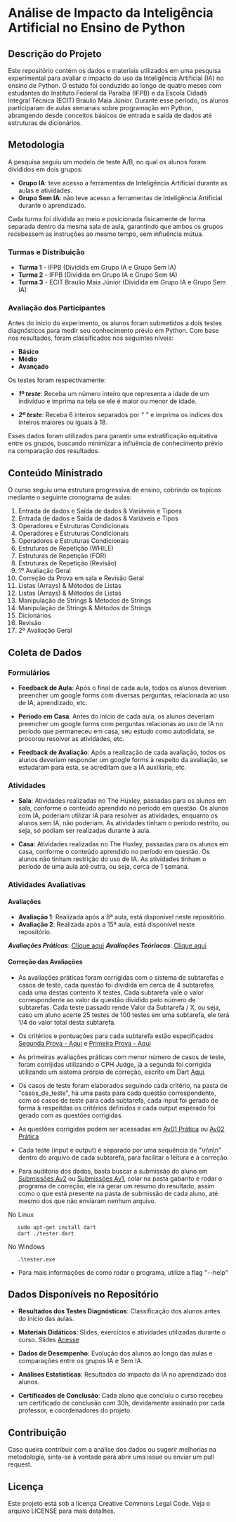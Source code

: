 # Análise de Impacto da Inteligência Artificial no Ensino de Python

## Descrição do Projeto
Este repositório contém os dados e materiais utilizados em uma pesquisa experimental para avaliar o impacto do uso da Inteligência Artificial (IA) no ensino de Python. O estudo foi conduzido ao longo de quatro meses com estudantes do Instituto Federal da Paraíba (IFPB) e da Escola Cidadã Integral Técnica (ECIT) Braulio Maia Júnior. Durante esse período, os alunos participaram de aulas semanais sobre programação em Python, abrangendo desde conceitos básicos de entrada e saída de dados até estruturas de dicionários.

## Metodologia
A pesquisa seguiu um modelo de teste A/B, no qual os alunos foram divididos em dois grupos:
- **Grupo IA**: teve acesso a ferramentas de Inteligência Artificial durante as aulas e atividades.
- **Grupo Sem IA**: não teve acesso a ferramentas de Inteligência Artificial durante o aprendizado.

Cada turma foi dividida ao meio e posicionada fisicamente de forma separada dentro da mesma sala de aula, garantindo que ambos os grupos recebessem as instruções ao mesmo tempo, sem influência mútua.

### Turmas e Distribuição
- **Turma 1** - IFPB (Dividida em Grupo IA e Grupo Sem IA)
- **Turma 2** - IFPB (Dividida em Grupo IA e Grupo Sem IA)
- **Turma 3** - ECIT Braulio Maia Júnior (Dividida em Grupo IA e Grupo Sem IA)

### Avaliação dos Participantes
Antes do início do experimento, os alunos foram submetidos a dois testes diagnósticos para medir seu conhecimento prévio em Python. Com base nos resultados, foram classificados nos seguintes níveis:
- **Básico**
- **Médio**
- **Avançado**

Os testes foram respectivamente:
- ***1º teste***: Receba um número inteiro que representa a idade de um indivíduo e imprima na tela se ele é maior ou menor de idade.

- ***2º teste***: Receba 6 inteiros separados por " " e imprima os indices dos inteiros maiores ou iguais à 18.

Esses dados foram utilizados para garantir uma estratificação equitativa entre os grupos, buscando minimizar a influência de conhecimento prévio na comparação dos resultados.

## Conteúdo Ministrado
O curso seguiu uma estrutura progressiva de ensino, cobrindo os topicos mediante o seguinte cronograma de aulas:

1. Entrada de dados e Saída de dados & Variáveis e Tipoes
2. Entrada de dados e Saída de dados & Variáveis e Tipos
3. Operadores e Estruturas Condicionais
4. Operadores e Estruturas Condicionais
5. Operadores e Estruturas Condicionais
6. Estruturas de Repetição (WHILE)
7. Estruturas de Repetição (FOR)
8. Estruturas de Repetição (Revisão)
9. 1º Avaliação Geral
10. Correção da Prova em sala e Revisão Geral
11. Listas (Arrays) & Métodos de Listas
12. Listas (Arrays) & Métodos de Listas
13. Manipulação de Strings & Métodos de Strings
14. Manipulação de Strings & Métodos de Strings
15. Dicionários
16. Revisão
17. 2º Avaliação Geral



## Coleta de Dados

### Formulários 
- **Feedback de Aula**: Após o final de cada aula, todos os alunos deveriam preencher um google forms com diversas perguntas, relacionada ao uso de IA, aprendizado, etc. 
- **Periodo em Casa**: Antes do início de cada aula, os alunos deveriam preencher um google forms com perguntas relacionas ao uso de IA no período que permaneceu em casa, seu estudo como autodidata, se procorou resolver as atividades, etc.

- **Feedback de Avaliação**: Após a realização de cada avaliação, todos os alunos deveriam responder um google forms à respeito da avaliação, se estudaram para esta, se acreditam que a IA auxiliaria, etc. 

### Atividades
- **Sala**: Atividades realizadas no The Huxley, passadas para os alunos em sala, conforme o conteúdo aprendido no período em questão. Os alunos com IA, poderiam utilizar IA para resolver as atividades, enquanto os alunos sem IA, não poderiam. As atividades tinham o período restrito, ou seja, só podiam ser realizadas durante à aula.

- **Casa**: Atividades realizadas no The Huxley, passadas para os alunos em casa, conforme o conteúdo aprendido no período em questão. Os alunos não tinham restrição do uso de IA. As atividades tinham o período de uma aula até outra, ou seja, cerca de 1 semana.


### Atividades Avaliativas

#### Avaliações

- **Avaliação 1**: Realizada após a 8ª aula, está disponível neste repositório.
- **Avaliação 2**: Realizada após a 15ª aula, está disponível neste repositório.

***Avaliações Práticas***: [Clique aqui](./Avaliações%20Práticas/)
***Avaliações Teóriocas***: [Clique aqui](./Avaliações%20teóricas/)

#### Correção das Avaliações
 - As avaliações práticas foram corrigidas com o sistema de subtarefas e casos de teste, cada questão foi dividida em cerca de 4 subtarefas, cada uma destas contento X testes, Cada subtarefa vale o valor correspondente ao valor da questão dividido pelo número de subtarefas. Cada teste passado rende Valor da Subtarefa / X, ou seja, caso um aluno acerte 25 testes de 100 testes em uma subtarefa, ele terá 1/4 do valor total desta subtarefa.

 - Os critérios e pontuações para cada subtarefa estão especificados [Segunda Prova - Aqui](./correcao_das_avaliacoes_praticas/critérios.md) e [Primeira Prova - Aqui](./correcao_das_avaliacoes_praticas/critérios2.md)

 - As primeiras avaliações práticas com menor número de casos de teste, foram corrijidas utilizando o CPH Judge, já a segunda foi corrigida utilizando um sistema prórpio de correção, escrito em Dart [Aqui](./correcao_das_avaliacoes_praticas/avaliacao_02/gabarito/tester.dart).

 - Os casos de teste foram elaborados seguindo cada critério, na pasta de "casos_de_teste", há uma pasta para cada questão correspondente, com os casos de teste para cada subtarefa, cada input foi gerado de forma à respeitdas os critérios definidos e cada output esperado foi gerado com as questões corrigidas.

 - As questões corrigidas podem ser acessadas em [Av01 Prática](./correcao_das_avaliacoes_praticas/avaliação%2001/questões%20corrigidas/) ou [Av02 Prática](./correcao_das_avaliacoes_praticas/avaliacao_02/questões%20corrigidas/)

 - Cada teste (input e output) é separado por uma sequência de "\n\n\n" dentro do arquivo de cada subtarefa, para facilitar a leitura e a correção.

 - Para auditoria dos dados, basta buscar a submissão do aluno em [Submissões Av2](./correcao_das_avaliacoes_praticas/submissões-av02/) ou [Submissões Av1](./correcao_das_avaliacoes_praticas/submissões-av01/), colar na pasta gabarito e rodar o programa de correção, ele irá gerar um resumo do resultado, assim como o que está presente na pasta de submissão de cada aluno, até mesmo dos que não enviaram nenhum arquivo.

 No Linux
 
 ```
    sudo apt-get install dart
    dart ./tester.dart
 ```

No Windows

 ```
    .\tester.exe
 ```

 - Para mais informações de como rodar o programa, utilize a flag "--help"
 


## Dados Disponíveis no Repositório
- **Resultados dos Testes Diagnósticos**: Classificação dos alunos antes do início das aulas.
- **Materiais Didáticos**: Slides, exercícios e atividades utilizadas durante o curso. Slides [Acesse](./Slides/)
- **Dados de Desempenho**: Evolução dos alunos ao longo das aulas e comparações entre os grupos IA e Sem IA.
- **Análises Estatísticas**: Resultados do impacto da IA no aprendizado dos alunos.

- **Certificados de Conclusão**: Cada aluno que concluiu o curso recebeu um certificado de conclusão com 30h, devidamente assinado por cada professor, e coordenadores do projeto.

## Contribuição
Caso queira contribuir com a análise dos dados ou sugerir melhorias na metodologia, sinta-se à vontade para abrir uma issue ou enviar um pull request.

## Licença
Este projeto está sob a licença Creative Commons Legal Code. Veja o arquivo LICENSE para mais detalhes.

